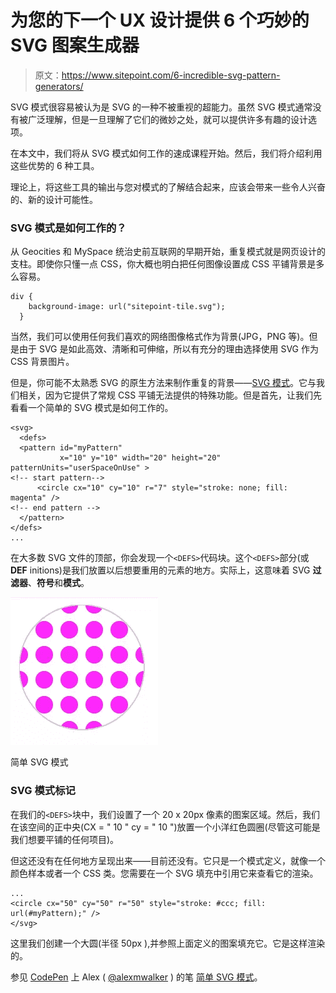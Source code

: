 # 为您的下一个 UX 设计提供 6 个巧妙的 SVG 图案生成器

> 原文：<https://www.sitepoint.com/6-incredible-svg-pattern-generators/>

SVG 模式很容易被认为是 SVG 的一种不被重视的超能力。虽然 SVG 模式通常没有被广泛理解，但是一旦理解了它们的微妙之处，就可以提供许多有趣的设计选项。

在本文中，我们将从 SVG 模式如何工作的速成课程开始。然后，我们将介绍利用这些优势的 6 种工具。

理论上，将这些工具的输出与您对模式的了解结合起来，应该会带来一些令人兴奋的、新的设计可能性。

### SVG 模式是如何工作的？

从 Geocities 和 MySpace 统治史前互联网的早期开始，重复模式就是网页设计的支柱。即使你只懂一点 CSS，你大概也明白把任何图像设置成 CSS 平铺背景是多么容易。

```
div {
    background-image: url("sitepoint-tile.svg");
  }
```

当然，我们可以使用任何我们喜欢的网络图像格式作为背景(JPG，PNG 等)。但是由于 SVG 是如此高效、清晰和可伸缩，所以有充分的理由选择使用 SVG 作为 CSS 背景图片。

但是，你可能不太熟悉 SVG 的原生方法来制作重复的背景——[SVG 模式](https://developer.mozilla.org/en-US/docs/Web/SVG/Tutorial/Patterns)。它与我们相关，因为它提供了常规 CSS 平铺无法提供的特殊功能。但是首先，让我们先看看一个简单的 SVG 模式是如何工作的。

```
<svg>
  <defs>
  <pattern id="myPattern"
           x="10" y="10" width="20" height="20" patternUnits="userSpaceOnUse" >
<!-- start pattern-->
      <circle cx="10" cy="10" r="7" style="stroke: none; fill: magenta" />
<!-- end pattern -->
  </pattern>
</defs>
...
```

在大多数 SVG 文件的顶部，你会发现一个`<DEFS>`代码块。这个`<DEFS>`部分(或 **DEF** initions)是我们放置以后想要重用的元素的地方。实际上，这意味着 SVG **过滤器**、**符号**和**模式**。

![Simple Pattern ](img/de325b48a7f08b9e7fcccfe99b6b0c3f.png)

简单 SVG 模式

### SVG 模式标记

在我们的`<DEFS>`块中，我们设置了一个 20 x 20px 像素的图案区域。然后，我们在该空间的正中央(CX = " 10 " cy = " 10 ")放置一个小洋红色圆圈(尽管这可能是我们想要平铺的任何项目)。

但这还没有在任何地方呈现出来——目前还没有。它只是一个模式定义，就像一个颜色样本或者一个 CSS 类。您需要在一个 SVG 填充中引用它来查看它的渲染。

```
...
<circle cx="50" cy="50" r="50" style="stroke: #ccc; fill: url(#myPattern);" />
</svg>
```

这里我们创建一个大圆(半径 50px ),并参照上面定义的图案填充它。它是这样渲染的。

参见 [CodePen](https://codepen.io) 上 Alex ( [@alexmwalker](https://codepen.io/alexmwalker) )
的笔 [简单 SVG 模式](https://codepen.io/alexmwalker/pen/pwZEvM)。